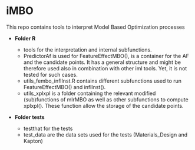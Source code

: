 # iMBO
This repo contains tools to interpret Model Based Optimization processes

* **Folder R**
  + tools for the interpretation and internal subfunctions.
  + PredictorAf is used for FeatureEffectMBO(), is a container for the AF and the candidate points. It has a general structure and might be therefore used also in combination with other iml tools. Yet, it is not tested for such cases.
  + utils_fembo_inflInst.R contains different subfunctions used to run FeatureEffectMBO() and inflInst().
  + utils_xplxpl is a folder containing the relevant modified (sub)functions of mlrMBO as well as other subfunctions to compute xplxpl(). These function allow the storage of the candidate points.
  
* **Folder tests**
  + testthat for the tests
  + test_data are the data sets used for the tests (Materials_Design and Kapton)